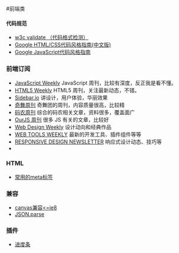 #前端类
#### 代码规范
* [w3c validate （代码格式检测）](http://validator.w3.org/#validate_by_upload)
* [Google HTML/CSS代码风格指南(中文版)](http://blog.csdn.net/chajn/article/details/7538688)
* [Google JavaScript代码风格指南](http://keleyi.com/ziliao/googlejavascriptstyle.htm)

### 前端订阅
* [JavaScript Weekly](http://javascriptweekly.com/) JavaScript 周刊，比较有深度，反正我是看不懂。
* [HTML5 Weekly](http://html5weekly.com/) HTML5 周刊，关注最新动态，不错。
* [Sidebar.io](http://sidebar.io/) 讲设计，用户体验，华丽效果
* [奇舞周刊](http://www.75team.com/weekly/) 奇舞团的周刊，内容质量很高，比较精
* [码农周刊](http://weekly.manong.io/) 综合的码农相关文章，资料很多，覆盖面广
* [OurJS 周刊](http://ourjs.com/) 很多 JS 有关的文章，比较好
* [Web Design Weekly](http://web-design-weekly.com/) 设计动向和经典作品
* [WEB TOOLS WEEKLY](http://webtoolsweekly.com/) 最新的开发工具、插件组件等等
* [RESPONSIVE DESIGN NEWSLETTER](http://responsivedesignweekly.com/) 响应式设计动态、技巧等
* 

### HTML
* [常用的meta标签](http://get.jobdeer.com/6483.get)


### 兼容
* [canvas兼容<=ie8](https://github.com/arv/explorercanvas)
* [JSON.parse](https://github.com/douglascrockford/JSON-js)

### 插件
* [进度条](http://usablica.github.io/progress.js/)
